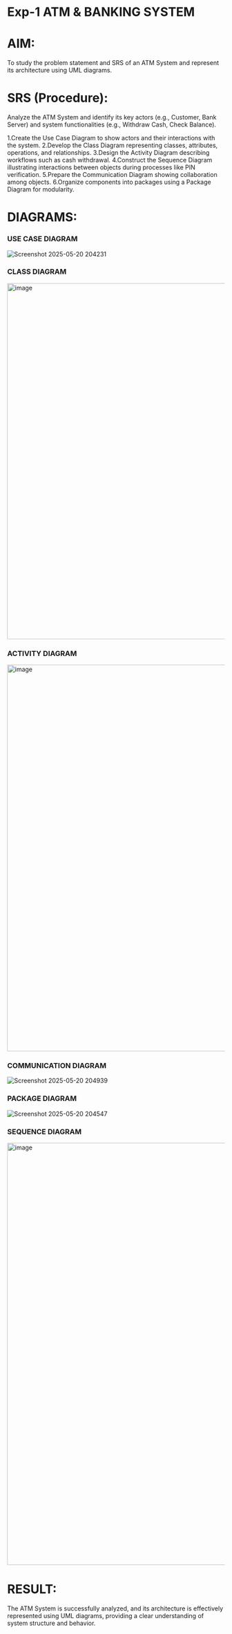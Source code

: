 # Exp-1 ATM & BANKING SYSTEM

# AIM:
To study the problem statement and SRS of an ATM System and represent its architecture using UML diagrams.
# SRS (Procedure):
Analyze the ATM System and identify its key actors (e.g., Customer, Bank Server) and system functionalities (e.g., Withdraw Cash, Check Balance).

1.Create the Use Case Diagram to show actors and their interactions with the system.
2.Develop the Class Diagram representing classes, attributes, operations, and relationships.
3.Design the Activity Diagram describing workflows such as cash withdrawal.
4.Construct the Sequence Diagram illustrating interactions between objects during processes like PIN verification.
5.Prepare the Communication Diagram showing collaboration among objects.
6.Organize components into packages using a Package Diagram for modularity.

# DIAGRAMS:
### USE CASE DIAGRAM 
![Screenshot 2025-05-20 204231](https://github.com/user-attachments/assets/bade3e84-1839-42e3-bd4b-816ea6957c64)

### CLASS DIAGRAM
<img width="1202" height="824" alt="image" src="https://github.com/user-attachments/assets/046c22d1-6bd4-49b9-8b5c-77abb41facd8" />

### ACTIVITY DIAGRAM
<img width="811" height="895" alt="image" src="https://github.com/user-attachments/assets/593fa263-2133-470f-b058-ae1f3d6ebe81" />

### COMMUNICATION DIAGRAM
![Screenshot 2025-05-20 204939](https://github.com/user-attachments/assets/2a331c84-384d-4614-b9bb-890c09a6b98b)

### PACKAGE DIAGRAM
![Screenshot 2025-05-20 204547](https://github.com/user-attachments/assets/667c235a-fd1e-4188-b308-e7c2e036cc64)

### SEQUENCE DIAGRAM
<img width="1189" height="977" alt="image" src="https://github.com/user-attachments/assets/1ba865fa-001b-4748-b8d8-0819d7229978" />


# RESULT:
The ATM System is successfully analyzed, and its architecture is effectively represented using UML diagrams, providing a clear understanding of system structure and behavior.
